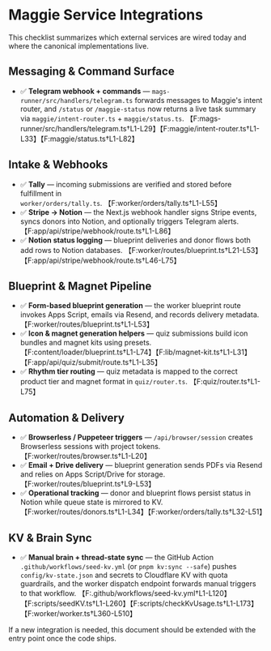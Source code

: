 # Maggie Service Integrations

This checklist summarizes which external services are wired today and where the canonical implementations live.

## Messaging & Command Surface
- ✅ **Telegram webhook + commands** — `mags-runner/src/handlers/telegram.ts` forwards messages to Maggie's intent router, and `/status` or `/maggie-status` now returns a live task summary via `maggie/intent-router.ts` + `maggie/status.ts`. 【F:mags-runner/src/handlers/telegram.ts†L1-L29】【F:maggie/intent-router.ts†L1-L33】【F:maggie/status.ts†L1-L82】

## Intake & Webhooks
- ✅ **Tally** — incoming submissions are verified and stored before fulfillment in `worker/orders/tally.ts`. 【F:worker/orders/tally.ts†L1-L55】
- ✅ **Stripe → Notion** — the Next.js webhook handler signs Stripe events, syncs donors into Notion, and optionally triggers Telegram alerts. 【F:app/api/stripe/webhook/route.ts†L1-L86】
- ✅ **Notion status logging** — blueprint deliveries and donor flows both add rows to Notion databases. 【F:worker/routes/blueprint.ts†L21-L53】【F:app/api/stripe/webhook/route.ts†L46-L75】

## Blueprint & Magnet Pipeline
- ✅ **Form-based blueprint generation** — the worker blueprint route invokes Apps Script, emails via Resend, and records delivery metadata. 【F:worker/routes/blueprint.ts†L1-L53】
- ✅ **Icon & magnet generation helpers** — quiz submissions build icon bundles and magnet kits using presets. 【F:content/loader/blueprint.ts†L1-L74】【F:lib/magnet-kit.ts†L1-L31】【F:app/api/quiz/submit/route.ts†L1-L35】
- ✅ **Rhythm tier routing** — quiz metadata is mapped to the correct product tier and magnet format in `quiz/router.ts`. 【F:quiz/router.ts†L1-L75】

## Automation & Delivery
- ✅ **Browserless / Puppeteer triggers** — `/api/browser/session` creates Browserless sessions with project tokens. 【F:worker/routes/browser.ts†L1-L20】
- ✅ **Email + Drive delivery** — blueprint generation sends PDFs via Resend and relies on Apps Script/Drive for storage. 【F:worker/routes/blueprint.ts†L9-L53】
- ✅ **Operational tracking** — donor and blueprint flows persist status in Notion while queue state is mirrored to KV. 【F:worker/routes/donors.ts†L1-L34】【F:worker/orders/tally.ts†L32-L51】

## KV & Brain Sync
- ✅ **Manual brain + thread-state sync** — the GitHub Action `.github/workflows/seed-kv.yml` (or `pnpm kv:sync --safe`) pushes `config/kv-state.json` and secrets to Cloudflare KV with quota guardrails, and the worker dispatch endpoint forwards manual triggers to that workflow. 【F:.github/workflows/seed-kv.yml†L1-L120】【F:scripts/seedKV.ts†L1-L260】【F:scripts/checkKvUsage.ts†L1-L173】【F:worker/worker.ts†L360-L510】

If a new integration is needed, this document should be extended with the entry point once the code ships.
